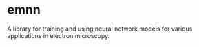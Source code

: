 # emnn
A library for training and using neural network models for various applications in electron microscopy.

